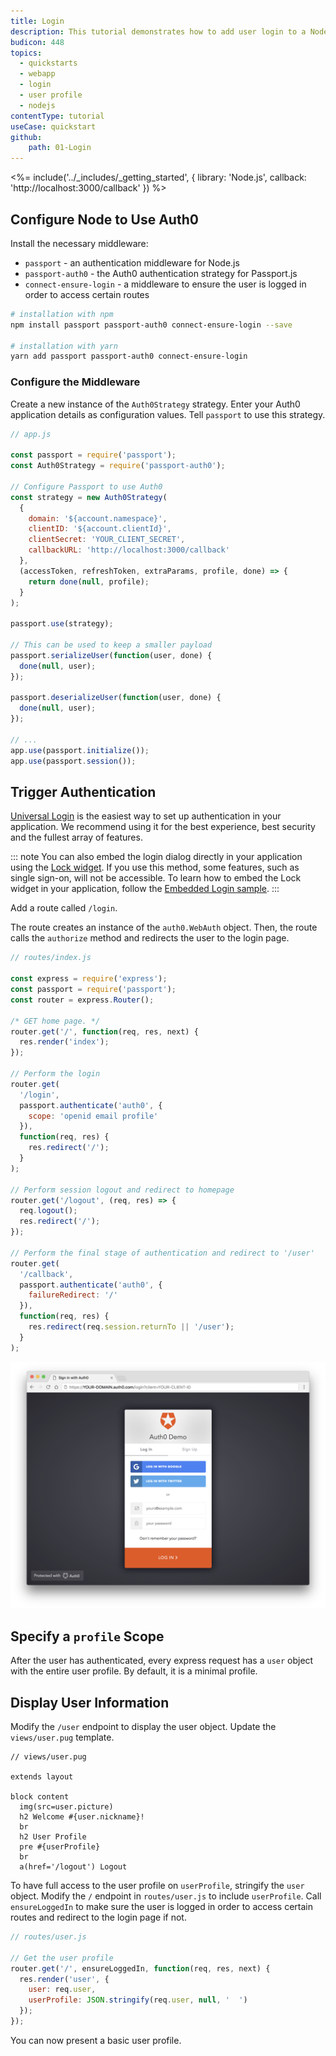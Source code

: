 ```yaml
---
title: Login
description: This tutorial demonstrates how to add user login to a Node.js and Express application.
budicon: 448
topics:
  - quickstarts
  - webapp
  - login
  - user profile
  - nodejs
contentType: tutorial
useCase: quickstart
github:
    path: 01-Login
---
```

<%= include('../_includes/_getting_started', { library: 'Node.js', callback: 'http://localhost:3000/callback' }) %>

## Configure Node to Use Auth0 

Install the necessary middleware:

* `passport` - an authentication middleware for Node.js
* `passport-auth0` - the Auth0 authentication strategy for Passport.js
* `connect-ensure-login` - a middleware to ensure the user is logged in order to access certain routes

```bash
# installation with npm
npm install passport passport-auth0 connect-ensure-login --save

# installation with yarn
yarn add passport passport-auth0 connect-ensure-login
```

### Configure the Middleware

Create a new instance of the `Auth0Strategy` strategy. 
Enter your Auth0 application details as configuration values. Tell `passport` to use this strategy. 

```js
// app.js

const passport = require('passport');
const Auth0Strategy = require('passport-auth0');

// Configure Passport to use Auth0
const strategy = new Auth0Strategy(
  {
    domain: '${account.namespace}',
    clientID: '${account.clientId}',
    clientSecret: 'YOUR_CLIENT_SECRET',
    callbackURL: 'http://localhost:3000/callback'
  },
  (accessToken, refreshToken, extraParams, profile, done) => {
    return done(null, profile);
  }
);

passport.use(strategy);

// This can be used to keep a smaller payload
passport.serializeUser(function(user, done) {
  done(null, user);
});

passport.deserializeUser(function(user, done) {
  done(null, user);
});

// ...
app.use(passport.initialize());
app.use(passport.session());

```

## Trigger Authentication

[Universal Login](/hosted-pages/login) is the easiest way to set up authentication in your application. We recommend using it for the best experience, best security and the fullest array of features.

::: note
You can also embed the login dialog directly in your application using the [Lock widget](/lock). If you use this method, some features, such as single sign-on, will not be accessible. 
To learn how to embed the Lock widget in your application, follow the [Embedded Login sample](https://github.com/auth0-samples/auth0-nodejs-webapp-sample/tree/embedded-login/01-Embedded-Login).
:::

Add a route called `/login`.

The route creates an instance of the `auth0.WebAuth` object. Then, the route calls the `authorize` method and redirects the user to the login page.

```js
// routes/index.js

const express = require('express');
const passport = require('passport');
const router = express.Router();

/* GET home page. */
router.get('/', function(req, res, next) {
  res.render('index');
});

// Perform the login
router.get(
  '/login',
  passport.authenticate('auth0', {
    scope: 'openid email profile'
  }),
  function(req, res) {
    res.redirect('/');
  }
);

// Perform session logout and redirect to homepage
router.get('/logout', (req, res) => {
  req.logout();
  res.redirect('/');
});

// Perform the final stage of authentication and redirect to '/user'
router.get(
  '/callback',
  passport.authenticate('auth0', {
    failureRedirect: '/'
  }),
  function(req, res) {
    res.redirect(req.session.returnTo || '/user');
  }
);

```

![hosted login](/media/articles/web/hosted-login.png)

## Specify a `profile` Scope

After the user has authenticated, every express request has a `user` object with the entire user profile. 
By default, it is a minimal profile.

## Display User Information

Modify the `/user` endpoint to display the user object. Update the `views/user.pug` template.

```pug
// views/user.pug

extends layout

block content
  img(src=user.picture)
  h2 Welcome #{user.nickname}!
  br
  h2 User Profile
  pre #{userProfile}
  br
  a(href='/logout') Logout
```

To have full access to the user profile on `userProfile`, stringify the `user` object. Modify the `/` endpoint in `routes/user.js` to include `userProfile`.
Call `ensureLoggedIn` to make sure the user is logged in order to access certain routes and redirect to the login page if not.

```js
// routes/user.js

// Get the user profile
router.get('/', ensureLoggedIn, function(req, res, next) {
  res.render('user', {
    user: req.user,
    userProfile: JSON.stringify(req.user, null, '  ')
  });
});

```

You can now present a basic user profile.
